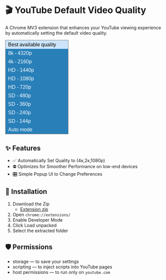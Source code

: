 # 🎬 YouTube Default Video Quality
A Chrome MV3 extension that enhances your YouTube viewing experience by automatically setting the default video quality.

![Logo](https://raw.githubusercontent.com/tz-shuhag/tz-shuhag.github.io/refs/heads/main/assets/images/quality.png)

## ✨ Features

- ✅ Automatically Set Quality to (4к,2к,1080p)
- ⛔ Optimizes for Smoother Performance on low-end devices
- 🎛️ Simple Popup UI to Change Preferences

## 🚀 Installation
1. Download the Zip
   - [Extension zip](https://github.com/tz-shuhag/YT-HD/archive/refs/heads/main.zip)
3. Open `chrome://extensions/`
4. Enable Developer Mode
5. Click Load unpacked
6. Select the extracted folder

## 🛡️ Permissions

- storage — to save your settings
- scripting — to inject scripts into YouTube pages
- host permissions — to run only on `youtube.com`
